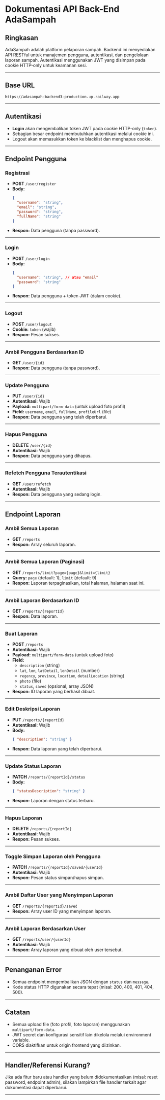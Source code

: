 # Dokumentasi API Back-End AdaSampah

## Ringkasan

AdaSampah adalah platform pelaporan sampah. Backend ini menyediakan API RESTful untuk manajemen pengguna, autentikasi, dan pengelolaan laporan sampah. Autentikasi menggunakan JWT yang disimpan pada cookie HTTP-only untuk keamanan sesi.

---

## Base URL

```
https://adasampah-backend3-production.up.railway.app
```

---

## Autentikasi

- **Login** akan mengembalikan token JWT pada cookie HTTP-only (`token`).
- Sebagian besar endpoint membutuhkan autentikasi melalui cookie ini.
- Logout akan memasukkan token ke blacklist dan menghapus cookie.

---

## Endpoint Pengguna

### Registrasi

- **POST** `/user/register`
- **Body:**
  ```json
  {
    "username": "string",
    "email": "string",
    "password": "string",
    "fullName": "string"
  }
  ```
- **Respon:** Data pengguna (tanpa password).

---

### Login

- **POST** `/user/login`
- **Body:**
  ```json
  {
    "username": "string", // atau "email"
    "password": "string"
  }
  ```
- **Respon:** Data pengguna + token JWT (dalam cookie).

---

### Logout

- **POST** `/user/logout`
- **Cookie:** `token` (wajib)
- **Respon:** Pesan sukses.

---

### Ambil Pengguna Berdasarkan ID

- **GET** `/user/{id}`
- **Respon:** Data pengguna (tanpa password).

---

### Update Pengguna

- **PUT** `/user/{id}`
- **Autentikasi:** Wajib
- **Payload:** `multipart/form-data` (untuk upload foto profil)
- **Field:** `username`, `email`, `fullName`, `profileUrl` (file)
- **Respon:** Data pengguna yang telah diperbarui.

---

### Hapus Pengguna

- **DELETE** `/user/{id}`
- **Autentikasi:** Wajib
- **Respon:** Data pengguna yang dihapus.

---

### Refetch Pengguna Terautentikasi

- **GET** `/user/refetch`
- **Autentikasi:** Wajib
- **Respon:** Data pengguna yang sedang login.

---

## Endpoint Laporan

### Ambil Semua Laporan

- **GET** `/reports`
- **Respon:** Array seluruh laporan.

---

### Ambil Semua Laporan (Paginasi)

- **GET** `/reports/limit?page={page}&limit={limit}`
- **Query:** `page` (default: 1), `limit` (default: 9)
- **Respon:** Laporan terpaginasikan, total halaman, halaman saat ini.

---

### Ambil Laporan Berdasarkan ID

- **GET** `/reports/{reportId}`
- **Respon:** Data laporan.

---

### Buat Laporan

- **POST** `/reports`
- **Autentikasi:** Wajib
- **Payload:** `multipart/form-data` (untuk upload foto)
- **Field:**
  - `description` (string)
  - `lat`, `lon`, `latDetail`, `lonDetail` (number)
  - `regency`, `province`, `location`, `detailLocation` (string)
  - `photo` (file)
  - `status`, `saved` (opsional, array JSON)
- **Respon:** ID laporan yang berhasil dibuat.

---

### Edit Deskripsi Laporan

- **PUT** `/reports/{reportId}`
- **Autentikasi:** Wajib
- **Body:**
  ```json
  { "description": "string" }
  ```
- **Respon:** Data laporan yang telah diperbarui.

---

### Update Status Laporan

- **PATCH** `/reports/{reportId}/status`
- **Body:**
  ```json
  { "statusDescription": "string" }
  ```
- **Respon:** Laporan dengan status terbaru.

---

### Hapus Laporan

- **DELETE** `/reports/{reportId}`
- **Autentikasi:** Wajib
- **Respon:** Pesan sukses.

---

### Toggle Simpan Laporan oleh Pengguna

- **PATCH** `/reports/{reportId}/saved/{userId}`
- **Autentikasi:** Wajib
- **Respon:** Pesan status simpan/hapus simpan.

---

### Ambil Daftar User yang Menyimpan Laporan

- **GET** `/reports/{reportId}/saved`
- **Respon:** Array user ID yang menyimpan laporan.

---

### Ambil Laporan Berdasarkan User

- **GET** `/reports/user/{userId}`
- **Autentikasi:** Wajib
- **Respon:** Array laporan yang dibuat oleh user tersebut.

---

## Penanganan Error

- Semua endpoint mengembalikan JSON dengan `status` dan `message`.
- Kode status HTTP digunakan secara tepat (misal: 200, 400, 401, 404, 500).

---

## Catatan

- Semua upload file (foto profil, foto laporan) menggunakan `multipart/form-data`.
- JWT secret dan konfigurasi sensitif lain dikelola melalui environment variable.
- CORS diaktifkan untuk origin frontend yang diizinkan.

---

## Handler/Referensi Kurang?

Jika ada fitur baru atau handler yang belum didokumentasikan (misal: reset password, endpoint admin), silakan lampirkan file handler terkait agar dokumentasi dapat diperbarui.

---
